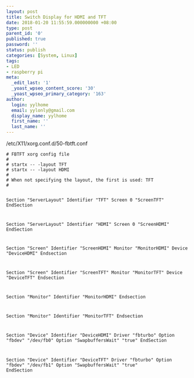 ```yaml
---
layout: post
title: Switch Display for HDMI and TFT
date: 2018-01-20 11:55:59.000000000 +08:00
type: post
parent_id: '0'
published: true
password: ''
status: publish
categories: [System, Linux]
tags:
- LED
- raspberry pi
meta:
  _edit_last: '1'
  _yoast_wpseo_content_score: '30'
  _yoast_wpseo_primary_category: '163'
author:
  login: yylhome
  email: yylonly@gmail.com
  display_name: yylhome
  first_name: ''
  last_name: ''
---
```

<p>/etc/X11/xorg.conf.d/50-fbtft.conf</p>
<pre lang="text"><code># FBTFT xorg config file
#
# startx -- -layout TFT
# startx -- -layout HDMI
#
# When not specifying the layout, the first is used: TFT
#

Section "ServerLayout"
	Identifier "TFT"
	Screen 0 "ScreenTFT"
EndSection

Section "ServerLayout"
	Identifier "HDMI"
	Screen 0 "ScreenHDMI"
EndSection

Section "Screen"
	Identifier "ScreenHDMI"
	Monitor "MonitorHDMI"
	Device "DeviceHDMI"
Endsection

Section "Screen"
	Identifier "ScreenTFT"
	Monitor "MonitorTFT"
	Device "DeviceTFT"
Endsection

Section "Monitor"
	Identifier "MonitorHDMI"
Endsection

Section "Monitor"
	Identifier "MonitorTFT"
Endsection

Section "Device"
	Identifier "DeviceHDMI"
	Driver "fbturbo"
	Option "fbdev" "/dev/fb0"
	Option "SwapbuffersWait" "true"
EndSection

Section "Device"
	Identifier "DeviceTFT"
        Driver "fbturbo"
	Option "fbdev" "/dev/fb1"
        Option "SwapbuffersWait" "true"
EndSection</code></pre>
